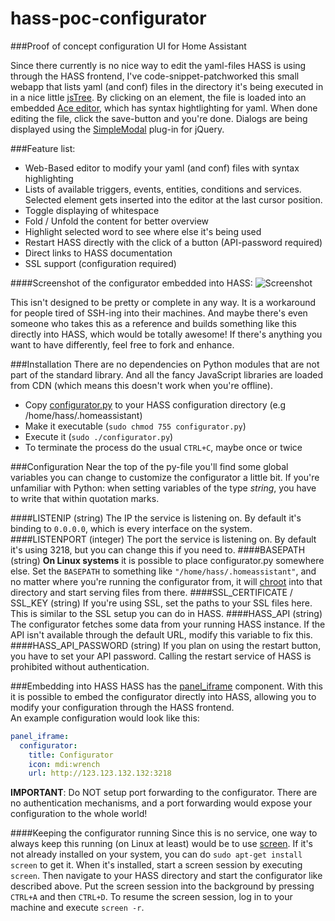 # hass-poc-configurator
###Proof of concept configuration UI for Home Assistant

Since there currently is no nice way to edit the yaml-files HASS is using through the HASS frontend, I've code-snippet-patchworked this small webapp that lists yaml (and conf) files in the directory it's being executed in in a nice little [jsTree](https://www.jstree.com/). By clicking on an element, the file is loaded into an embedded [Ace editor](https://ace.c9.io/), which has syntax hightlighting for yaml. When done editing the file, click the save-button and you're done. Dialogs are being displayed using the [SimpleModal](http://www.ericmmartin.com/projects/simplemodal/) plug-in for jQuery.

###Feature list:

- Web-Based editor to modify your yaml (and conf) files with syntax highlighting
- Lists of available triggers, events, entities, conditions and services. Selected element gets inserted into the editor at the last cursor position.
- Toggle displaying of whitespace
- Fold / Unfold the content for better overview
- Highlight selected word to see where else it's being used
- Restart HASS directly with the click of a button (API-password required)
- Direct links to HASS documentation
- SSL support (configuration required)

####Screenshot of the configurator embedded into HASS:
![Screenshot](https://github.com/danielperna84/hass-poc-configurator/blob/master/hass-poc-configurator.png)

This isn't designed to be pretty or complete in any way. It is a workaround for people tired of SSH-ing into their machines. And maybe there's even someone who takes this as a reference and builds something like this directly into HASS, which would be totally awesome!
If there's anything you want to have differently, feel free to fork and enhance.

###Installation
There are no dependencies on Python modules that are not part of the standard library. And all the fancy JavaScript libraries are loaded from CDN (which means this doesn't work when you're offline).  
- Copy [configurator.py](https://github.com/danielperna84/hass-poc-configurator/blob/master/configurator.py) to your HASS configuration directory (e.g /home/hass/.homeassistant)
- Make it executable (`sudo chmod 755 configurator.py`)
- Execute it (`sudo ./configurator.py`)
- To terminate the process do the usual `CTRL+C`, maybe once or twice

###Configuration
Near the top of the py-file you'll find some global variables you can change to customize the configurator a little bit. If you're unfamiliar with Python: when setting variables of the type _string_, you have to write that within quotation marks.

####LISTENIP (string)
The IP the service is listening on. By default it's binding to `0.0.0.0`, which is every interface on the system.
####LISTENPORT (integer)
The port the service is listening on. By default it's using 3218, but you can change this if you need to.
####BASEPATH (string)
__On Linux systems__ it is possible to place configurator.py somewhere else. Set the `BASEPATH` to something like `"/home/hass/.homeassistant"`, and no matter where you're running the configurator from, it will [chroot](https://linux.die.net/man/1/chroot) into that directory and start serving files from there.
####SSL_CERTIFICATE / SSL_KEY (string)
If you're using SSL, set the paths to your SSL files here. This is similar to the SSL setup you can do in HASS.
####HASS_API (string)
The configurator fetches some data from your running HASS instance. If the API isn't available through the default URL, modify this variable to fix this.
####HASS_API_PASSWORD (string)
If you plan on using the restart button, you have to set your API password. Calling the restart service of HASS is prohibited without authentication.

###Embedding into HASS
HASS has the [panel_iframe](https://home-assistant.io/components/panel_iframe/) component. With this it is possible to embed the configurator directly into HASS, allowing you to modify your configuration through the HASS frontend.  
An example configuration would look like this:

```yaml
panel_iframe:
  configurator:
    title: Configurator
    icon: mdi:wrench
    url: http://123.123.132.132:3218
```
__IMPORTANT__: Do NOT setup port forwarding to the configurator. There are no authentication mechanisms, and a port forwarding would expose your configuration to the whole world!

####Keeping the configurator running
Since this is no service, one way to always keep this running (on Linux at least) would be to use [screen](http://ss64.com/bash/screen.html). If it's not already installed on your system, you can do `sudo apt-get install screen` to get it. When it's installed, start a screen session by executing `screen`. Then navigate to your HASS directory and start the configurator like described above. Put the screen session into the background by pressing `CTRL+A` and then `CTRL+D`.
To resume the screen session, log in to your machine and execute `screen -r`.
